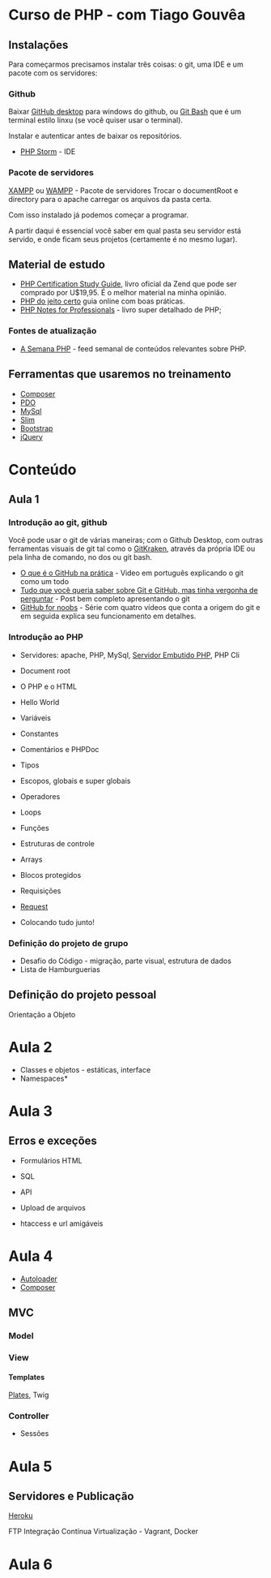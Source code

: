 # Curso de PHP - com Tiago Gouvêa

## Instalações

Para começarmos precisamos instalar três coisas: o git, uma IDE e um pacote com os servidores:

### Github
Baixar [GitHub desktop](https://desktop.github.com/) para windows do github, ou [Git Bash](https://git-scm.com/downloads) que é um terminal estilo linxu (se você quiser usar o terminal).

Instalar e autenticar antes de baixar os repositórios.

- [PHP Storm](https://www.jetbrains.com/phpstorm/) - IDE

### Pacote de servidores
 
 [XAMPP](https://www.apachefriends.org/pt_br/index.html) ou [WAMPP](http://www.wampserver.com/en/) - Pacote de servidores
 Trocar o documentRoot e directory para o apache carregar os arquivos da pasta certa.

Com isso instalado já podemos começar a programar.

A partir daqui é essencial você saber em qual pasta seu servidor está servido, e onde ficam seus projetos (certamente é no mesmo lugar).

## Material de estudo

-  [PHP Certification Study Guide](http://www.zend.com/en/services/certification/php-certification-study-guide), livro oficial da Zend que pode ser comprado por U$19,95. É o melhor material na minha opinião.
- [PHP do jeito certo](http://br.phptherightway.com/) guia online com boas práticas.
- [PHP Notes for Professionals](http://book.goalkicker.com/PHPBook/) - livro super detalhado de PHP;

### Fontes de atualização

- [A Semana PHP](https://www.getrevue.co/profile/asemanaphp
) - feed semanal de conteúdos relevantes sobre PHP.

## Ferramentas que usaremos no treinamento

- [Composer](https://getcomposer.org/)
- [PDO](http://php.net/manual/pt_BR/book.pdo.php)
- [MySql](https://www.mysql.com/)
- [Slim](http://www.slimframework.com/) 
- [Bootstrap](https://getbootstrap.com/)
- [jQuery](https://jquery.com/)

# Conteúdo 

## Aula 1

### Introdução ao git, github

Você pode usar o git de várias maneiras; com o Github Desktop, com outras ferramentas visuais de git tal como o [GitKraken](https://www.gitkraken.com/), através da própria IDE ou pela linha de comando, no dos ou git bash.

- [O que é o GitHub na prática](https://www.youtube.com/watch?v=fG6gl9ne6CE) - Video em português explicando o git como um todo
- [Tudo que você queria saber sobre Git e GitHub, mas tinha vergonha de perguntar](https://tableless.com.br/tudo-que-voce-queria-saber-sobre-git-e-github-mas-tinha-vergonha-de-perguntar/) - Post bem completo apresentando o git
- [GitHub for noobs](https://www.youtube.com/watch?v=1h9_cB9mPT8&list=PLqGj3iMvMa4LFz8DZ0t-89twnelpT4Ilw) - Série com quatro vídeos que conta a origem do git e em seguida explica seu funcionamento em detalhes.

### Introdução ao PHP

- Servidores: apache, PHP, MySql, [Servidor Embutido PHP](http://php.net/manual/pt_BR/features.commandline.webserver.php), PHP Cli
- Document root
- O PHP e o HTML
- Hello World
- Variáveis
- Constantes
- Comentários e PHPDoc
- Tipos
- Escopos, globais e super globais
- Operadores
- Loops
- Funções
- Estruturas de controle
- Arrays
- Blocos protegidos
- Requisições
- [Request](https://imasters.com.br/desenvolvimento/a-extensao-request-do-php-7/?trace=1519021197&source=single)

- Colocando tudo junto!

### Definição do projeto de grupo

- Desafio do Código - migração, parte visual, estrutura de dados
- Lista de Hamburguerias

## Definição do projeto pessoal

Orientação a Objeto

# Aula 2

- Classes e objetos - estáticas, interface
- Namespaces*

# Aula 3

## Erros e exceções
- Formulários HTML
- SQL

- API
- Upload de arquivos
- htaccess e url amigáveis

# Aula 4

- [Autoloader](http://php.net/autoload)
- [Composer](https://getcomposer.org/)

## MVC
### Model
### View
#### Templates

[Plates](http://platesphp.com/v3/simple-example/), Twig

### Controller

- Sessões

# Aula 5

## Servidores e Publicação

[Heroku](https://www.heroku.com/php)

FTP
Integração Contínua
Virtualização - Vagrant, Docker

# Aula 6
